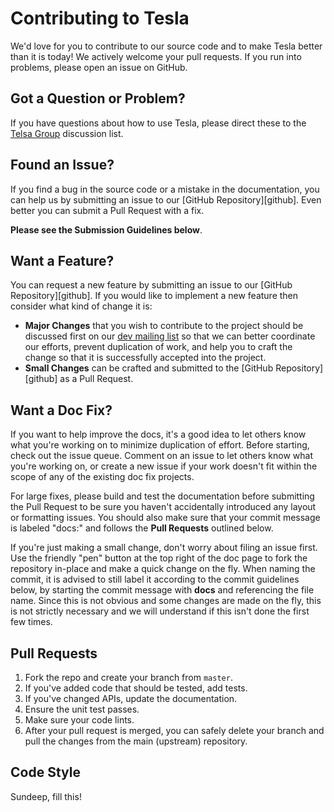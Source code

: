# Contributing to Tesla

We'd love for you to contribute to our source code and to make Tesla better than it is today! 
We actively welcome your pull requests.  If you run into problems, please open an issue on GitHub.

## Got a Question or Problem?

If you have questions about how to use Tesla, please direct these to the [Telsa Group](mailto:tesla@expedia.com)
discussion list.

## <a name="issue"></a> Found an Issue?
If you find a bug in the source code or a mistake in the documentation, you can help us by
submitting an issue to our [GitHub Repository][github]. Even better you can submit a Pull Request
with a fix.

**Please see the Submission Guidelines below**.

## <a name="feature"></a> Want a Feature?
You can request a new feature by submitting an issue to our [GitHub Repository][github].  If you
would like to implement a new feature then consider what kind of change it is:

* **Major Changes** that you wish to contribute to the project should be discussed first on our
[dev mailing list](mailto:tesla@expedia.com) so that we can better coordinate our efforts, prevent
duplication of work, and help you to craft the change so that it is successfully accepted into the
project.
* **Small Changes** can be crafted and submitted to the [GitHub Repository][github] as a Pull Request.

## <a name="docs"></a> Want a Doc Fix?
If you want to help improve the docs, it's a good idea to let others know what you're working on to
minimize duplication of effort. Before starting, check out the issue queue.
Comment on an issue to let others know what you're working on, or create a new issue if your work
doesn't fit within the scope of any of the existing doc fix projects.

For large fixes, please build and test the documentation before submitting the Pull Request to be sure you haven't
accidentally introduced any layout or formatting issues. You should also make sure that your commit message
is labeled "docs:" and follows the **Pull Requests** outlined below.

If you're just making a small change, don't worry about filing an issue first. Use the friendly "pen" button at the top right of the doc page to fork the repository in-place and make a quick change on the fly. When naming the commit, it is advised to still label it according to the commit guidelines below, by starting the commit message with **docs** and referencing the file name. Since this is not obvious and some changes are made on the fly, this is not strictly necessary and we will understand if this isn't done the first few times. 

## Pull Requests
1. Fork the repo and create your branch from `master`.
2. If you've added code that should be tested, add tests.
3. If you've changed APIs, update the documentation.
4. Ensure the unit test passes.
5. Make sure your code lints.
6. After your pull request is merged, you can safely delete your branch and pull the changes from the main (upstream) repository.

## Code Style
Sundeep, fill this!

